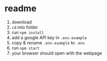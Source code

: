 # readme

1. download
2. `cd` into folder
3. run `npm install`
4. add a google API key in `.env.example`
5. copy & rename `.env.example` to `.env`
4. run `npm start`
5. your browser should open with the webpage